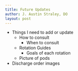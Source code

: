 ```yaml
---
title: Future Updates
author: J. Austin Straley, DO
layout: post
---
```


<html lang="en" >
    <meta charset="UTF-8">
    <meta name="viewport" content="width=device-width, initial-scale=1">
        <!-- Fonts -->
        <link rel="stylesheet" href="{{site.baseurl}}/assets/gitbook/gitbook-plugin-fontsettings/website.css">
        <!-- Search -->
        <link rel="stylesheet" href="{{site.baseurl}}/assets/gitbook/gitbook-plugin-search-pro/search.css">
        <link rel="stylesheet" href="{{site.baseurl}}/assets/gitbook/gitbook-plugin-back-to-top-button/plugin.css">
        <!-- Styles -->
        <link rel="stylesheet" href="{{site.baseurl}}/assets/gitbook/style.css">
        <link rel="stylesheet" href="{{site.baseurl}}/assets/gitbook/custom.css">
        <link rel="stylesheet" href="{{site.baseurl}}/assets/gitbook/rouge/{{ site.syntax_highlighter_style | default: 'colorful' }}.css">

- Things I need to add or update
    - How to consult
        - When to consult
    - Rotation Guides
        - Goals of each rotation
    - Picture of pods
- Discharge order images